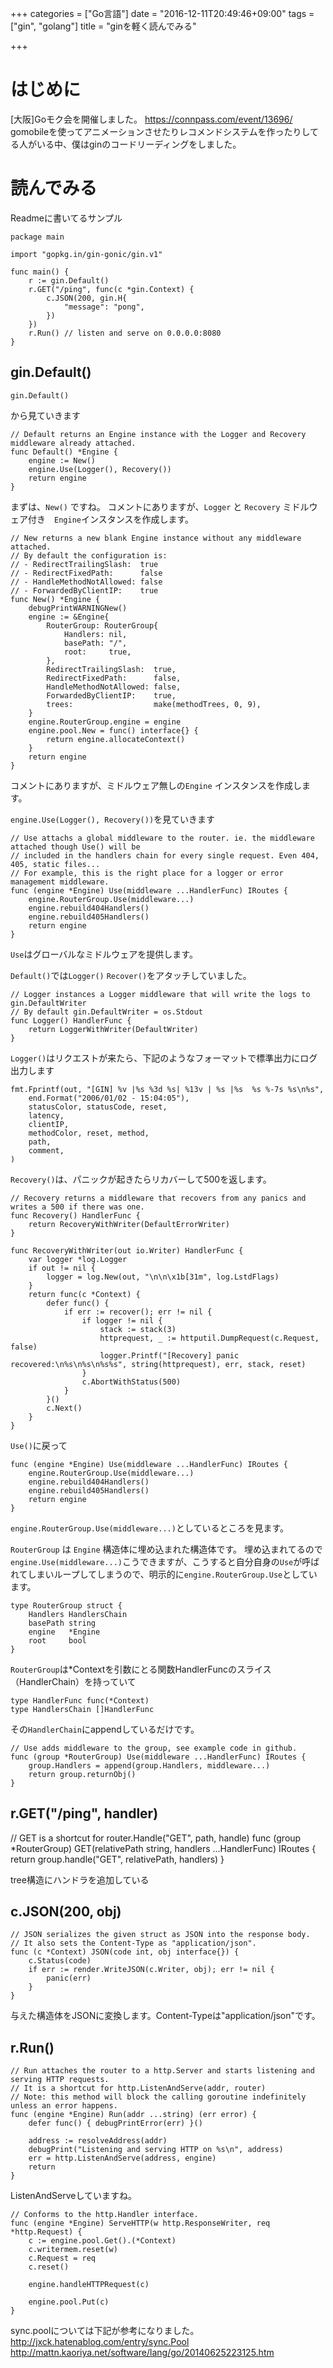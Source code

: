 +++
categories = ["Go言語"]
date = "2016-12-11T20:49:46+09:00"
tags = ["gin", "golang"]
title = "ginを軽く読んでみる"

+++

# はじめに
[大阪]Goモク会を開催しました。
https://connpass.com/event/13696/
gomobileを使ってアニメーションさせたりレコメンドシステムを作ったりしてる人がいる中、僕はginのコードリーディングをしました。


# 読んでみる

Readmeに書いてるサンプル

```
package main

import "gopkg.in/gin-gonic/gin.v1"

func main() {
    r := gin.Default()
    r.GET("/ping", func(c *gin.Context) {
        c.JSON(200, gin.H{
            "message": "pong",
        })
    })
    r.Run() // listen and serve on 0.0.0.0:8080
}
```

## gin.Default()
```
gin.Default()
```
から見ていきます

```
// Default returns an Engine instance with the Logger and Recovery middleware already attached.
func Default() *Engine {
	engine := New()
	engine.Use(Logger(), Recovery())
	return engine
}
```

まずは、`New()` ですね。
コメントにありますが、`Logger` と `Recovery` ミドルウェア付き　`Engine`インスタンスを作成します。

```
// New returns a new blank Engine instance without any middleware attached.
// By default the configuration is:
// - RedirectTrailingSlash:  true
// - RedirectFixedPath:      false
// - HandleMethodNotAllowed: false
// - ForwardedByClientIP:    true
func New() *Engine {
	debugPrintWARNINGNew()
	engine := &Engine{
		RouterGroup: RouterGroup{
			Handlers: nil,
			basePath: "/",
			root:     true,
		},
		RedirectTrailingSlash:  true,
		RedirectFixedPath:      false,
		HandleMethodNotAllowed: false,
		ForwardedByClientIP:    true,
		trees:                  make(methodTrees, 0, 9),
	}
	engine.RouterGroup.engine = engine
	engine.pool.New = func() interface{} {
		return engine.allocateContext()
	}
	return engine
}
```

コメントにありますが、ミドルウェア無しの`Engine` インスタンスを作成します。

`engine.Use(Logger(), Recovery())`を見ていきます

```
// Use attachs a global middleware to the router. ie. the middleware attached though Use() will be
// included in the handlers chain for every single request. Even 404, 405, static files...
// For example, this is the right place for a logger or error management middleware.
func (engine *Engine) Use(middleware ...HandlerFunc) IRoutes {
	engine.RouterGroup.Use(middleware...)
	engine.rebuild404Handlers()
	engine.rebuild405Handlers()
	return engine
}
```
`Use`はグローバルなミドルウェアを提供します。

`Default()`では`Logger()` `Recover()`をアタッチしていました。

```
// Logger instances a Logger middleware that will write the logs to gin.DefaultWriter
// By default gin.DefaultWriter = os.Stdout
func Logger() HandlerFunc {
	return LoggerWithWriter(DefaultWriter)
}
```

`Logger()`はリクエストが来たら、下記のようなフォーマットで標準出力にログ出力します

```
fmt.Fprintf(out, "[GIN] %v |%s %3d %s| %13v | %s |%s  %s %-7s %s\n%s",
	end.Format("2006/01/02 - 15:04:05"),
	statusColor, statusCode, reset,
	latency,
	clientIP,
	methodColor, reset, method,
	path,
	comment,
)
```

`Recovery()`は、パニックが起きたらリカバーして500を返します。

```
// Recovery returns a middleware that recovers from any panics and writes a 500 if there was one.
func Recovery() HandlerFunc {
	return RecoveryWithWriter(DefaultErrorWriter)
}
```


```
func RecoveryWithWriter(out io.Writer) HandlerFunc {
	var logger *log.Logger
	if out != nil {
		logger = log.New(out, "\n\n\x1b[31m", log.LstdFlags)
	}
	return func(c *Context) {
		defer func() {
			if err := recover(); err != nil {
				if logger != nil {
					stack := stack(3)
					httprequest, _ := httputil.DumpRequest(c.Request, false)
					logger.Printf("[Recovery] panic recovered:\n%s\n%s\n%s%s", string(httprequest), err, stack, reset)
				}
				c.AbortWithStatus(500)
			}
		}()
		c.Next()
	}
}
```

`Use()`に戻って

```
func (engine *Engine) Use(middleware ...HandlerFunc) IRoutes {
	engine.RouterGroup.Use(middleware...)
	engine.rebuild404Handlers()
	engine.rebuild405Handlers()
	return engine
}
```


`engine.RouterGroup.Use(middleware...)`としているところを見ます。

`RouterGroup` は `Engine` 構造体に埋め込まれた構造体です。
埋め込まれてるので`engine.Use(middleware...)`こうできますが、こうすると自分自身の`Use`が呼ばれてしまいループしてしまうので、明示的に`engine.RouterGroup.Use`としています。


```
type RouterGroup struct {
	Handlers HandlersChain
	basePath string
	engine   *Engine
	root     bool
}
```

`RouterGroup`は*Contextを引数にとる関数HandlerFuncのスライス（HandlerChain）を持っていて

```
type HandlerFunc func(*Context)
type HandlersChain []HandlerFunc
```

その`HandlerChain`にappendしているだけです。

```
// Use adds middleware to the group, see example code in github.
func (group *RouterGroup) Use(middleware ...HandlerFunc) IRoutes {
	group.Handlers = append(group.Handlers, middleware...)
	return group.returnObj()
}
```

## r.GET("/ping", handler)

// GET is a shortcut for router.Handle("GET", path, handle)
func (group *RouterGroup) GET(relativePath string, handlers ...HandlerFunc) IRoutes {
	return group.handle("GET", relativePath, handlers)
}

tree構造にハンドラを追加している



## c.JSON(200, obj)
```
// JSON serializes the given struct as JSON into the response body.
// It also sets the Content-Type as "application/json".
func (c *Context) JSON(code int, obj interface{}) {
	c.Status(code)
	if err := render.WriteJSON(c.Writer, obj); err != nil {
		panic(err)
	}
}
```

与えた構造体をJSONに変換します。Content-Typeは"application/json"です。


## r.Run()

```
// Run attaches the router to a http.Server and starts listening and serving HTTP requests.
// It is a shortcut for http.ListenAndServe(addr, router)
// Note: this method will block the calling goroutine indefinitely unless an error happens.
func (engine *Engine) Run(addr ...string) (err error) {
	defer func() { debugPrintError(err) }()

	address := resolveAddress(addr)
	debugPrint("Listening and serving HTTP on %s\n", address)
	err = http.ListenAndServe(address, engine)
	return
}
```
ListenAndServeしていますね。

```
// Conforms to the http.Handler interface.
func (engine *Engine) ServeHTTP(w http.ResponseWriter, req *http.Request) {
	c := engine.pool.Get().(*Context)
	c.writermem.reset(w)
	c.Request = req
	c.reset()

	engine.handleHTTPRequest(c)

	engine.pool.Put(c)
}
```

sync.poolについては下記が参考になりました。
http://jxck.hatenablog.com/entry/sync.Pool
http://mattn.kaoriya.net/software/lang/go/20140625223125.htm
